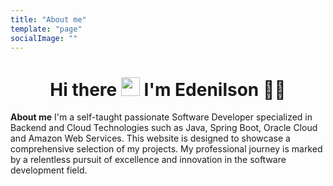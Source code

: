 ```yaml
---
title: "About me"
template: "page"
socialImage: ""
---
```


<h1 align='center'>
  Hi there <img src="https://user-images.githubusercontent.com/1303154/88677602-1635ba80-d120-11ea-84d8-d263ba5fc3c0.gif" width="30"> I'm Edenilson 👨‍💻
</h1>

**About me**
I'm a self-taught passionate Software Developer specialized in Backend and Cloud Technologies such as Java, Spring Boot, Oracle Cloud and Amazon Web Services.
This website is designed to showcase a comprehensive selection of my projects. My professional journey is marked by a relentless pursuit of excellence and innovation in the software development field. 